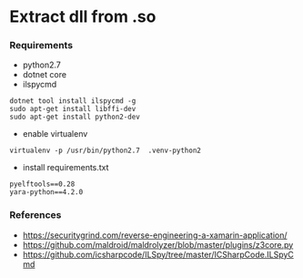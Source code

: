 # Extract dll from .so

### Requirements

- python2.7
- dotnet core
- ilspycmd

```
dotnet tool install ilspycmd -g 
sudo apt-get install libffi-dev
sudo apt-get install python2-dev
```

- enable virtualenv

```
virtualenv -p /usr/bin/python2.7  .venv-python2 
```

- install requirements.txt

```
pyelftools==0.28
yara-python==4.2.0
```

### References

- <https://securitygrind.com/reverse-engineering-a-xamarin-application/>
- <https://github.com/maldroid/maldrolyzer/blob/master/plugins/z3core.py>
- <https://github.com/icsharpcode/ILSpy/tree/master/ICSharpCode.ILSpyCmd>

